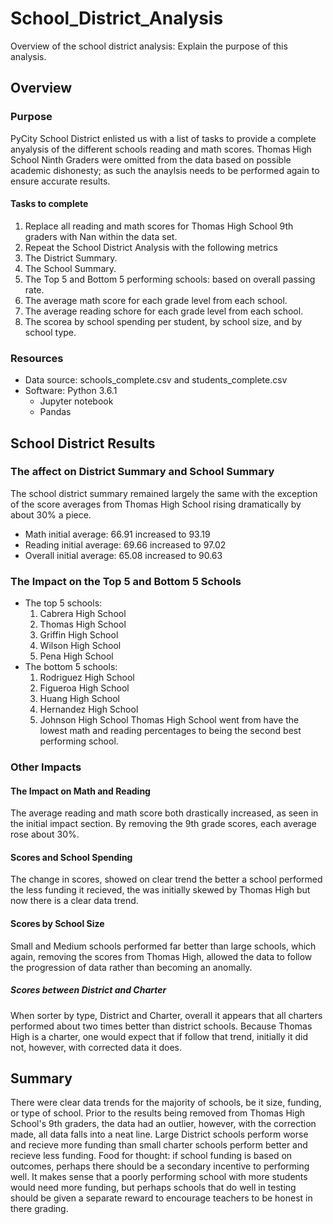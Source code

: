 # School_District_Analysis
Overview of the school district analysis: Explain the purpose of this analysis.

## Overview
### Purpose 
PyCity School District enlisted us with a list of tasks to provide a complete anyalysis of the different schools reading and math scores. Thomas High School Ninth Graders were omitted from the data based on possible academic dishonesty; as such the anaylsis needs to be performed again to ensure accurate results. 
#### Tasks to complete
 1. Replace all reading and math scores for Thomas High School 9th graders with Nan within the data set.
 2. Repeat the School District Analysis with the following metrics
   1. The District Summary.
   2. The School Summary.
   3. The Top 5 and Bottom 5 performing schools: based on overall passing rate.
   4. The average math score for each grade level from each school.
   5. The average reading schore for each grade level from each school.
   6. The scorea by school spending per student, by school size, and by school type.
### Resources
- Data source: schools_complete.csv and students_complete.csv
- Software: Python 3.6.1
    - Jupyter notebook
    - Pandas
## School District Results
###  The affect on District Summary and School Summary
The school district summary remained largely the same with the exception of the score averages from Thomas High School rising dramatically by about 30% a piece. 
 - Math initial average: 66.91 increased to 93.19
 - Reading initial average: 69.66 increased to 97.02
 - Overall initial average: 65.08 increased to 90.63
### The Impact on the Top 5 and Bottom 5 Schools
 - The top 5 schools: 
   1. Cabrera High School
   2. Thomas High School
   3. Griffin High School
   4. Wilson High School
   5. Pena High School
 - The bottom 5 schools: 
   1. Rodriguez High School
   2. Figueroa High School
   3. Huang High School
   4. Hernandez High School
   5. Johnson High School
 Thomas High School went from have the lowest math and reading percentages to being the second best performing school. 
### Other Impacts
#### The Impact on Math and Reading
The average reading and math score both drastically increased, as seen in the initial impact section. By removing the 9th grade scores, each average rose about 30%. 
#### Scores and School Spending
The change in scores, showed on clear trend the better a school performed the less funding it recieved, the was initially skewed by Thomas High but now there is a clear data trend. 
#### Scores by School Size
Small and Medium schools performed far better than large schools, which again, removing the scores from Thomas High, allowed the data to follow the progression of data rather than becoming an anomally.
##### Scores between District and Charter
When sorter by type, District and Charter, overall it appears that all charters performed about two times better than district schools. Because Thomas High is a charter, one would expect that if follow that trend, initially it did not, however, with corrected data it does. 

## Summary 
There were clear data trends for the majority of schools, be it size, funding, or type of school. Prior to the results being removed from Thomas High School's 9th graders, the data had an outlier, however, with the correction made, all data falls into a neat line. Large District schools perform worse and recieve more funding than small charter schools perform better and recieve less funding. 
Food for thought: if school funding is based on outcomes, perhaps there should be a secondary incentive to performing well. It makes sense that a poorly performing school with more students would need more funding, but perhaps schools that do well in testing should be given a separate reward to encourage teachers to be honest in there grading. 

  
   
